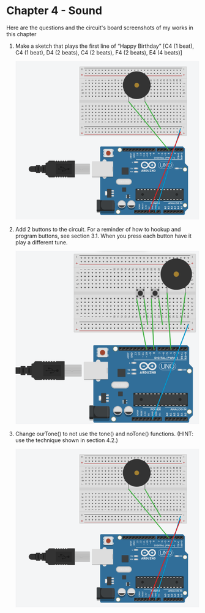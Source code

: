 # Chapter 4 - Sound

Here are the questions and the circuit's board screenshots of my works in this chapter

1. Make a sketch that plays the first line of “Happy Birthday” [C4 (1 beat), C4 (1 beat), D4 (2 beats), C4 (2 beats), F4 (2 beats), E4 (4 beats)]

    ![ss-1](4_1_screenshot.png)

2. Add 2 buttons to the circuit. For a reminder of how to hookup and program buttons, see section 3.1. When you press each button have it play a different tune.

    ![ss-2](4_2_screenshot.png)

3. Change ourTone() to not use the tone() and noTone() functions. (HINT: use the technique shown in section 4.2.)

    ![ss-3](4_3_screenshot.png)
